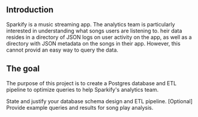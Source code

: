 ## Introduction
Sparkify is a music streaming app. 
The analytics team is particularly interested in understanding what songs users are listening to. 
heir data resides in a directory of JSON logs on user activity on the app, as well as a directory with JSON metadata on the songs in their app. However, this cannot provid an easy way to query the data.

## The goal
The purpose of this project is to create a Postgres database and ETL pipeline to optimize queries to help Sparkify's analytics team.




State and justify your database schema design and ETL pipeline.
[Optional] Provide example queries and results for song play analysis.